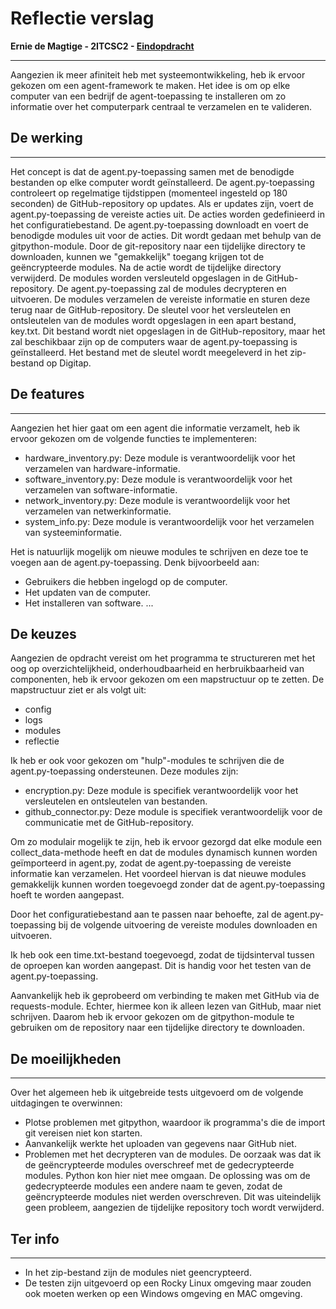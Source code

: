 # Reflectie verslag
**Ernie de Magtige - 2ITCSC2 - [Eindopdracht](https://github.com/ErniedM/eindopdracht-agent-framework)**

---
Aangezien ik meer afiniteit heb met systeemontwikkeling, heb ik ervoor gekozen om een agent-framework te maken. Het idee is om op elke computer van een bedrijf de agent-toepassing te installeren om zo informatie over het computerpark centraal te verzamelen en te valideren.

## De werking
---
Het concept is dat de agent.py-toepassing samen met de benodigde bestanden op elke computer wordt geïnstalleerd. De agent.py-toepassing controleert op regelmatige tijdstippen (momenteel ingesteld op 180 seconden) de GitHub-repository op updates. Als er updates zijn, voert de agent.py-toepassing de vereiste acties uit. De acties worden gedefinieerd in het configuratiebestand. De agent.py-toepassing downloadt en voert de benodigde modules uit voor de acties. Dit wordt gedaan met behulp van de gitpython-module. Door de git-repository naar een tijdelijke directory te downloaden, kunnen we "gemakkelijk" toegang krijgen tot de geëncrypteerde modules. Na de actie wordt de tijdelijke directory verwijderd. De modules worden versleuteld opgeslagen in de GitHub-repository. De agent.py-toepassing zal de modules decrypteren en uitvoeren. De modules verzamelen de vereiste informatie en sturen deze terug naar de GitHub-repository. De sleutel voor het versleutelen en ontsleutelen van de modules wordt opgeslagen in een apart bestand, key.txt. Dit bestand wordt niet opgeslagen in de GitHub-repository, maar het zal beschikbaar zijn op de computers waar de agent.py-toepassing is geïnstalleerd. Het bestand met de sleutel wordt meegeleverd in het zip-bestand op Digitap.

## De features
---
Aangezien het hier gaat om een agent die informatie verzamelt, heb ik ervoor gekozen om de volgende functies te implementeren:

- hardware_inventory.py: Deze module is verantwoordelijk voor het verzamelen van hardware-informatie.
- software_inventory.py: Deze module is verantwoordelijk voor het verzamelen van software-informatie.
- network_inventory.py: Deze module is verantwoordelijk voor het verzamelen van netwerkinformatie.
- system_info.py: Deze module is verantwoordelijk voor het verzamelen van systeeminformatie.

Het is natuurlijk mogelijk om nieuwe modules te schrijven en deze toe te voegen aan de agent.py-toepassing. Denk bijvoorbeeld aan:
- Gebruikers die hebben ingelogd op de computer.
- Het updaten van de computer.
- Het installeren van software.
...

## De keuzes
Aangezien de opdracht vereist om het programma te structureren met het oog op overzichtelijkheid, onderhoudbaarheid en herbruikbaarheid van componenten, heb ik ervoor gekozen om een mapstructuur op te zetten. De mapstructuur ziet er als volgt uit:
- config
- logs
- modules
- reflectie

Ik heb er ook voor gekozen om "hulp"-modules te schrijven die de agent.py-toepassing ondersteunen. Deze modules zijn:
- encryption.py: Deze module is specifiek verantwoordelijk voor het versleutelen en ontsleutelen van bestanden.
- github_connector.py: Deze module is specifiek verantwoordelijk voor de communicatie met de GitHub-repository.

Om zo modulair mogelijk te zijn, heb ik ervoor gezorgd dat elke module een collect_data-methode heeft en dat de modules dynamisch kunnen worden geïmporteerd in agent.py, zodat de agent.py-toepassing de vereiste informatie kan verzamelen. Het voordeel hiervan is dat nieuwe modules gemakkelijk kunnen worden toegevoegd zonder dat de agent.py-toepassing hoeft te worden aangepast.

Door het configuratiebestand aan te passen naar behoefte, zal de agent.py-toepassing bij de volgende uitvoering de vereiste modules downloaden en uitvoeren. 

Ik heb ook een time.txt-bestand toegevoegd, zodat de tijdsinterval tussen de oproepen kan worden aangepast. Dit is handig voor het testen van de agent.py-toepassing.

Aanvankelijk heb ik geprobeerd om verbinding te maken met GitHub via de requests-module. Echter, hiermee kon ik alleen lezen van GitHub, maar niet schrijven. Daarom heb ik ervoor gekozen om de gitpython-module te gebruiken om de repository naar een tijdelijke directory te downloaden. 

## De moeilijkheden
---
Over het algemeen heb ik uitgebreide tests uitgevoerd om de volgende uitdagingen te overwinnen:
- Plotse problemen met gitpython, waardoor ik programma's die de import git vereisen niet kon starten.
- Aanvankelijk werkte het uploaden van gegevens naar GitHub niet.
- Problemen met het decrypteren van de modules. De oorzaak was dat ik de geëncrypteerde modules overschreef met de gedecrypteerde modules. Python kon hier niet mee omgaan. De oplossing was om de gedecrypteerde modules een andere naam te geven, zodat de geëncrypteerde modules niet werden overschreven. Dit was uiteindelijk geen probleem, aangezien de tijdelijke repository toch wordt verwijderd.

## Ter info
---
- In het zip-bestand zijn de modules niet geencrypteerd.
- De testen zijn uitgevoerd op een Rocky Linux omgeving maar zouden ook moeten werken op een Windows omgeving en MAC omgeving.